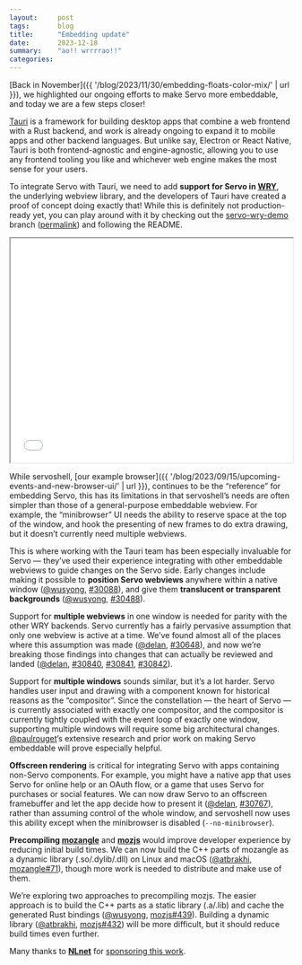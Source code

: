 ```yaml
---
layout:     post
tags:       blog
title:      "Embedding update"
date:       2023-12-18
summary:    "ao!! wrrrrao!!"
categories:
---
```


[Back in November]({{ '/blog/2023/11/30/embedding-floats-color-mix/' | url }}), we highlighted our ongoing efforts to make Servo more embeddable, and today we are a few steps closer!

[Tauri](https://tauri.app) is a framework for building desktop apps that combine a web frontend with a Rust backend, and work is already ongoing to expand it to mobile apps and other backend languages.
But unlike say, Electron or React Native, Tauri is both frontend-agnostic and engine-agnostic, allowing you to use any frontend tooling you like and whichever web engine makes the most sense for your users.

To integrate Servo with Tauri, we need to add **support for Servo in [WRY](https://github.com/tauri-apps/wry)**, the underlying webview library, and the developers of Tauri have created a proof of concept doing exactly that!
While this is definitely not production-ready yet, you can play around with it by checking out the [servo-wry-demo](https://github.com/tauri-apps/wry/tree/servo-wry-demo) branch ([permalink](https://github.com/tauri-apps/wry/tree/305220efbe4e8b5813543a7b8f5d8e0a8abb7fbc)) and following the README.

<figure class=_fig id=_wry_demo_fig>
<iframe src="{{ '/img/blog/embedding-2024-01/demo-with-decorations-too.html' | url }}"
        id=_wry_demo></iframe>
</figure>

While servoshell, [our example browser]({{ '/blog/2023/09/15/upcoming-events-and-new-browser-ui/' | url }}), continues to be the “reference” for embedding Servo, this has its limitations in that servoshell’s needs are often simpler than those of a general-purpose embeddable webview.
For example, the “minibrowser” UI needs the ability to reserve space at the top of the window, and hook the presenting of new frames to do extra drawing, but it doesn’t currently need multiple webviews.

This is where working with the Tauri team has been especially invaluable for Servo — they’ve used their experience integrating with other embeddable webviews to guide changes on the Servo side.
Early changes include making it possible to **position Servo webviews** anywhere within a native window ([@wusyong](https://github.com/wusyong), [#30088](https://github.com/servo/servo/pull/30088)), and give them **translucent or transparent backgrounds** ([@wusyong](https://github.com/wusyong), [#30488](https://github.com/servo/servo/pull/30488)).

Support for **multiple webviews** in one window is needed for parity with the other WRY backends.
Servo currently has a fairly pervasive assumption that only one webview is active at a time.
We’ve found almost all of the places where this assumption was made ([@delan](https://github.com/delan), [#30648](https://github.com/servo/servo/pull/30648)), and now we’re breaking those findings into changes that can actually be reviewed and landed ([@delan](https://github.com/delan), [#30840](https://github.com/servo/servo/pull/30840), [#30841](https://github.com/servo/servo/pull/30841), [#30842](https://github.com/servo/servo/pull/30842)).

Support for **multiple windows** sounds similar, but it’s a lot harder.
Servo handles user input and drawing with a component known for historical reasons as the “compositor”.
Since the constellation — the heart of Servo — is currently associated with exactly one compositor, and the compositor is currently tightly coupled with the event loop of exactly one window, supporting multiple windows will require some big architectural changes.
[@paulrouget](https://github.com/paulrouget)’s extensive research and prior work on making Servo embeddable will prove especially helpful.

**Offscreen rendering** is critical for integrating Servo with apps containing non-Servo components.
For example, you might have a native app that uses Servo for online help or an OAuth flow, or a game that uses Servo for purchases or social features.
We can now draw Servo to an offscreen framebuffer and let the app decide how to present it ([@delan](https://github.com/delan), [#30767](https://github.com/servo/servo/pull/30767)), rather than assuming control of the whole window, and servoshell now uses this ability except when the minibrowser is disabled (`--no-minibrowser`).

**Precompiling [mozangle](https://github.com/servo/mozangle)** and [**mozjs**](https://github.com/servo/mozjs) would improve developer experience by reducing initial build times.
We can now build the C++ parts of mozangle as a dynamic library (.so/.dylib/.dll) on Linux and macOS ([@atbrakhi](https://github.com/atbrakhi), [mozangle#71](https://github.com/servo/mozangle/pull/71)), though more work is needed to distribute and make use of them.

We’re exploring two approaches to precompiling mozjs.
The easier approach is to build the C++ parts as a static library (.a/.lib) and cache the generated Rust bindings ([@wusyong](https://github.com/wusyong), [mozjs#439](https://github.com/servo/mozjs/issues/439)).
Building a dynamic library ([@atbrakhi](https://github.com/atbrakhi), [mozjs#432](https://github.com/servo/mozjs/pull/432)) will be more difficult, but it should reduce build times even further.

Many thanks to [**NLnet**](https://nlnet.nl) for [sponsoring this work](https://nlnet.nl/project/Tauri-Servo/).

<style>
    /* guaranteed minimum width for first paragraph after a float */
    ._floatmin {
        display: block;
        width: 13em;
        overflow: hidden;
    }
    ._none {
        display: none;
    }
    ._fig:not(#specificity) {
        width: 33em;
        max-width: 100%;
        margin: 1em auto;
    }
    ._fig > ._flex {
        display: flex;
    }
    ._fig._min {
        width: min-content;
    }
    ._fig table {
        text-align: initial;
    }
    ._fig figcaption._notes {
        text-align: left;
        width: max-content;
        max-width: 100%;
    }
    ._figl:not(#specificity),
    ._figr:not(#specificity) {
        margin: 0 1em 1em;
    }
    ._figl {
        float: left;
    }
    ._figr {
        float: right;
    }
    ._figl > iframe,
    ._figr > iframe,
    ._figl > a > img,
    ._figr > a > img {
        width: 17em;
        max-width: max-content;
    }
    ._figl._default > iframe,
    ._figr._default > iframe,
    ._figl._default > a > img,
    ._figr._default > a > img {
        width: auto;
        max-width: 100%;
    }
    ._runin {
        margin-bottom: 1em;
    }
    ._runin > p,
    ._runin > h2 {
        display: inline;
    }
    ._correction {
        max-width: 33em;
        margin: 1em auto;
        border-bottom: 1px solid;
        padding-bottom: 1em;
    }
    #_wry_demo_fig:not(#specificity) {
        width: 100%;
    }
    #_wry_demo {
        margin: 0 auto;
        display: block;
        height: min(calc(100vh - 9em), 400px);
        width: 100%;
    }
</style>
